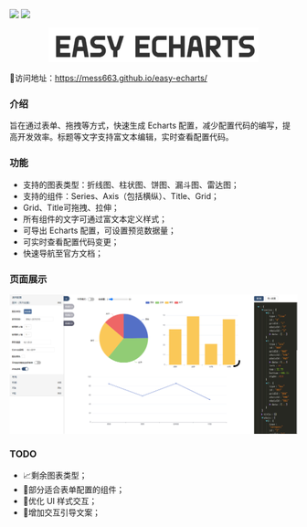 ![](https://img.shields.io/badge/Version-1.1.0-green.svg)
![](https://img.shields.io/badge/Status-Developing-red.svg)

<p align="center">
    <img src="./src/static/imgs/title.png" />
</p>

🚀访问地址：https://mess663.github.io/easy-echarts/

### 介绍
旨在通过表单、拖拽等方式，快速生成 Echarts 配置，减少配置代码的编写，提高开发效率。标题等文字支持富文本编辑，实时查看配置代码。
### 功能
- 支持的图表类型：折线图、柱状图、饼图、漏斗图、雷达图；
- 支持的组件：Series、Axis（包括横纵）、Title、Grid；
- Grid、Title可拖拽、拉伸；
- 所有组件的文字可通过富文本定义样式；
- 可导出 Echarts 配置，可设置预览数据量；
- 可实时查看配置代码变更；
- 快速导航至官方文档；

### 页面展示
![](./src/static/doc/main.png)

### TODO
- 📈剩余图表类型；
- 🔖部分适合表单配置的组件；
- 🚧优化 UI 样式交互；
- 💬增加交互引导文案；

